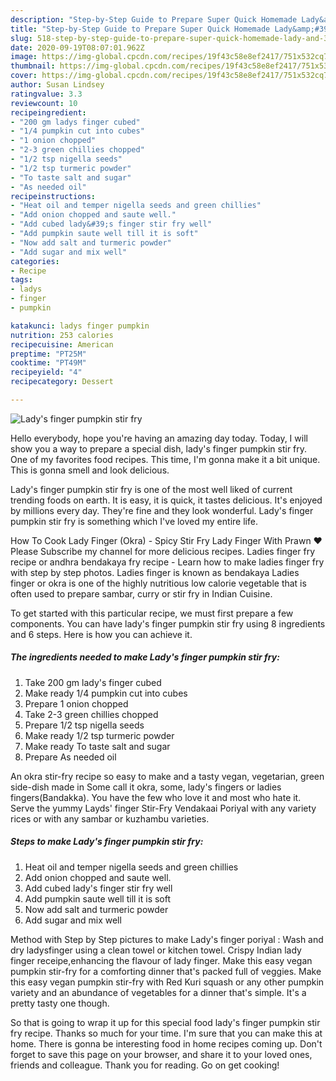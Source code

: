 ```yaml
---
description: "Step-by-Step Guide to Prepare Super Quick Homemade Lady&amp;#39;s finger pumpkin stir fry"
title: "Step-by-Step Guide to Prepare Super Quick Homemade Lady&amp;#39;s finger pumpkin stir fry"
slug: 518-step-by-step-guide-to-prepare-super-quick-homemade-lady-and-39-s-finger-pumpkin-stir-fry
date: 2020-09-19T08:07:01.962Z
image: https://img-global.cpcdn.com/recipes/19f43c58e8ef2417/751x532cq70/ladys-finger-pumpkin-stir-fry-recipe-main-photo.jpg
thumbnail: https://img-global.cpcdn.com/recipes/19f43c58e8ef2417/751x532cq70/ladys-finger-pumpkin-stir-fry-recipe-main-photo.jpg
cover: https://img-global.cpcdn.com/recipes/19f43c58e8ef2417/751x532cq70/ladys-finger-pumpkin-stir-fry-recipe-main-photo.jpg
author: Susan Lindsey
ratingvalue: 3.3
reviewcount: 10
recipeingredient:
- "200 gm ladys finger cubed"
- "1/4 pumpkin cut into cubes"
- "1 onion chopped"
- "2-3 green chillies chopped"
- "1/2 tsp nigella seeds"
- "1/2 tsp turmeric powder"
- "To taste salt and sugar"
- "As needed oil"
recipeinstructions:
- "Heat oil and temper nigella seeds and green chillies"
- "Add onion chopped and saute well."
- "Add cubed lady&#39;s finger stir fry well"
- "Add pumpkin saute well till it is soft"
- "Now add salt and turmeric powder"
- "Add sugar and mix well"
categories:
- Recipe
tags:
- ladys
- finger
- pumpkin

katakunci: ladys finger pumpkin 
nutrition: 253 calories
recipecuisine: American
preptime: "PT25M"
cooktime: "PT49M"
recipeyield: "4"
recipecategory: Dessert

---
```



![Lady&#39;s finger pumpkin stir fry](https://img-global.cpcdn.com/recipes/19f43c58e8ef2417/751x532cq70/ladys-finger-pumpkin-stir-fry-recipe-main-photo.jpg)

Hello everybody, hope you're having an amazing day today. Today, I will show you a way to prepare a special dish, lady&#39;s finger pumpkin stir fry. One of my favorites food recipes. This time, I'm gonna make it a bit unique. This is gonna smell and look delicious.

Lady&#39;s finger pumpkin stir fry is one of the most well liked of current trending foods on earth. It is easy, it is quick, it tastes delicious. It's enjoyed by millions every day. They're fine and they look wonderful. Lady&#39;s finger pumpkin stir fry is something which I've loved my entire life.

How To Cook Lady Finger (Okra) - Spicy Stir Fry Lady Finger With Prawn ♥ Please Subscribe my channel for more delicious recipes. Ladies finger fry recipe or andhra bendakaya fry recipe - Learn how to make ladies finger fry with step by step photos. Ladies finger is known as bendakaya Ladies finger or okra is one of the highly nutritious low calorie vegetable that is often used to prepare sambar, curry or stir fry in Indian Cuisine.


To get started with this particular recipe, we must first prepare a few components. You can have lady&#39;s finger pumpkin stir fry using 8 ingredients and 6 steps. Here is how you can achieve it.

<!--inarticleads1-->

##### The ingredients needed to make Lady&#39;s finger pumpkin stir fry:

1. Take 200 gm lady&#39;s finger cubed
1. Make ready 1/4 pumpkin cut into cubes
1. Prepare 1 onion chopped
1. Take 2-3 green chillies chopped
1. Prepare 1/2 tsp nigella seeds
1. Make ready 1/2 tsp turmeric powder
1. Make ready To taste salt and sugar
1. Prepare As needed oil


An okra stir-fry recipe so easy to make and a tasty vegan, vegetarian, green side-dish made in Some call it okra, some, lady&#39;s fingers or ladies fingers(Bandakka). You have the few who love it and most who hate it. Serve the yummy Layds&#39; finger Stir-Fry Vendakaai Poriyal with any variety rices or with any sambar or kuzhambu varieties. 

<!--inarticleads2-->

##### Steps to make Lady&#39;s finger pumpkin stir fry:

1. Heat oil and temper nigella seeds and green chillies
1. Add onion chopped and saute well.
1. Add cubed lady&#39;s finger stir fry well
1. Add pumpkin saute well till it is soft
1. Now add salt and turmeric powder
1. Add sugar and mix well


Method with Step by Step pictures to make Lady&#39;s finger poriyal : Wash and dry ladysfinger using a clean towel or kitchen towel. Crispy Indian lady finger receipe,enhancing the flavour of lady finger. Make this easy vegan pumpkin stir-fry for a comforting dinner that&#39;s packed full of veggies. Make this easy vegan pumpkin stir-fry with Red Kuri squash or any other pumpkin variety and an abundance of vegetables for a dinner that&#39;s simple. It&#39;s a pretty tasty one though. 

So that is going to wrap it up for this special food lady&#39;s finger pumpkin stir fry recipe. Thanks so much for your time. I'm sure that you can make this at home. There is gonna be interesting food in home recipes coming up. Don't forget to save this page on your browser, and share it to your loved ones, friends and colleague. Thank you for reading. Go on get cooking!

